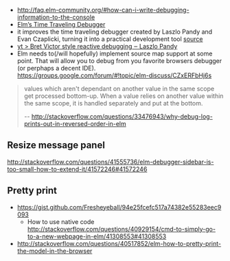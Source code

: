 - http://faq.elm-community.org/#how-can-i-write-debugging-information-to-the-console
- [Elm’s Time Traveling Debugger](http://debug.elm-lang.org/)
- it improves the time traveling debugger created by Laszlo Pandy and Evan Czaplicki, turning it into a practical development tool [source](http://elm-lang.org/blog/time-travel-made-easy)
- [yt > Bret Victor style reactive debugging ‒ Laszlo Pandy](https://youtu.be/lK0vph1zR8s)
- Elm needs to(/will hopefully) implement source map support at some point. That will allow you to debug from you favorite browsers debugger (or perphaps a decent IDE). https://groups.google.com/forum/#!topic/elm-discuss/CZxERFbHj6s

>values which aren't dependant on another value in the same scope get processed bottom-up. When a value relies on another value within the same scope, it is handled separately and put at the bottom.
>
>-- http://stackoverflow.com/questions/33476943/why-debug-log-prints-out-in-reversed-order-in-elm

## Resize message panel

http://stackoverflow.com/questions/41555736/elm-debugger-sidebar-is-too-small-how-to-extend-it/41572246#41572246

## Pretty print

- https://gist.github.com/Fresheyeball/94e25fcefc517a74382e55283eec9093
  - How to use native code http://stackoverflow.com/questions/40929154/cmd-to-simply-go-to-a-new-webpage-in-elm/41308553#41308553
- http://stackoverflow.com/questions/40517852/elm-how-to-pretty-print-the-model-in-the-browser
